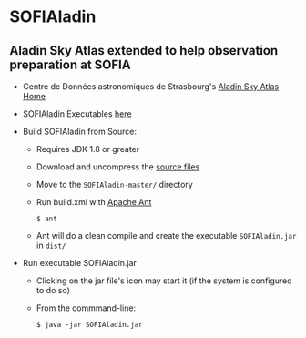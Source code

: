 # SOFIAladin

## Aladin Sky Atlas extended to help observation preparation at SOFIA

* Centre de Données astronomiques de Strasbourg's [Aladin Sky Atlas Home](http://aladin.u-strasbg.fr/)

* SOFIAladin Executables [here](https://github.com/svvatters/SOFIAladin/releases)

* Build SOFIAladin from Source:
  * Requires JDK 1.8 or greater
  * Download and uncompress the [source files](https://github.com/svvatters/SOFIAladin.git)
  * Move to the `SOFIAladin-master/` directory
  * Run build.xml with [Apache Ant](http://ant.apache.org/) 
  
    `$ ant`
  * Ant will do a clean compile and create the executable `SOFIAladin.jar` in `dist/`

* Run executable SOFIAladin.jar
  * Clicking on the jar file's icon may start it (if the system is configured to do so)
  * From the commmand-line:
  
    `$ java -jar SOFIAladin.jar`